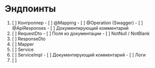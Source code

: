 # Эндпоинты
1. [ ] Контроллер
       - [ ] @Mapping
       - [ ] @Operation (Swagger)
       - [ ] @ApiResponses
       - [ ] Документирующий комментарий
2. [ ] RequestDto
       - [ ] Поля из документации
       - [ ] NotNull / NotBlank
3. [ ] ResponseDto
4. [ ] Mapper
5. [ ] Service
6. [ ] ServiceImpl
       - [ ] Документирующий комментарий
       - [ ] Логи
7. [ ] 